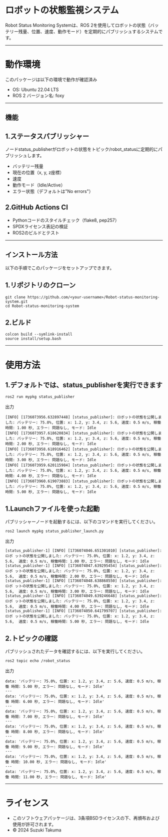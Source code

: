 # ロボットの状態監視システム

Robot Status Monitoring Systemは、ROS 2を使用してロボットの状態（バッテリー残量、位置、速度、動作モード）を定期的にパブリッシュするシステムです。

---

# 動作環境
このパッケージは以下の環境で動作が確認済み

- OS: Ubuntu 22.04 LTS
- ROS 2 バージョン名: foxy

---

## 機能

## 1.ステータスパブリッシャー
   ノードstatus_publisherがロボットの状態をトピック/robot_statusに定期的にパブリッシュします。
   - バッテリー残量
   - 現在の位置（x, y, z座標）
   - 速度
   - 動作モード（Idle/Active）
   - エラー状態（デフォルトは"No errors"）

## 2.GitHub Actions CI  
   - Pythonコードのスタイルチェック（flake8, pep257）
   - SPDXライセンス表記の検証
   - ROS2のビルドとテスト

---

## インストール方法
以下の手順でこのパッケージをセットアップできます。

## 1.リポジトリのクローン

   ```
   git clone https://github.com/<your-username>/Robot-status-monitoring-system.git
   cd Robot-status-monitoring-system
   ```

## 2.ビルド

   ```
   colcon build --symlink-install
   source install/setup.bash
   ```

---

# 使用方法

## 1.デフォルトでは、status_publisherを実行できます
   ```
ros2 run mypkg status_publisher
   ```
出力
   ```
[INFO] [1736073956.632897448] [status_publisher]: ロボットの状態を公開しました: バッテリー: 75.0%, 位置: x: 1.2, y: 3.4, z: 5.6, 速度: 0.5 m/s, 稼働時間: 1.00 秒, エラー: 問題なし, モード: Idle
[INFO] [1736073957.618620834] [status_publisher]: ロボットの状態を公開しました: バッテリー: 75.0%, 位置: x: 1.2, y: 3.4, z: 5.6, 速度: 0.5 m/s, 稼働時間: 2.00 秒, エラー: 問題なし, モード: Idle
[INFO] [1736073958.618916462] [status_publisher]: ロボットの状態を公開しました: バッテリー: 75.0%, 位置: x: 1.2, y: 3.4, z: 5.6, 速度: 0.5 m/s, 稼働時間: 3.00 秒, エラー: 問題なし, モード: Idle
[INFO] [1736073959.620115984] [status_publisher]: ロボットの状態を公開しました: バッテリー: 75.0%, 位置: x: 1.2, y: 3.4, z: 5.6, 速度: 0.5 m/s, 稼働時間: 4.00 秒, エラー: 問題なし, モード: Idle
[INFO] [1736073960.619073883] [status_publisher]: ロボットの状態を公開しました: バッテリー: 75.0%, 位置: x: 1.2, y: 3.4, z: 5.6, 速度: 0.5 m/s, 稼働時間: 5.00 秒, エラー: 問題なし, モード: Idle
   ```
## 1.Launchファイルを使った起動
   パブリッシャーノードを起動するには、以下のコマンドを実行してください。
   ```
   ros2 launch mypkg status_publisher_launch.py
   ```
出力
   ```
[status_publisher-1] [INFO] [1736074046.651301010] [status_publisher]: ロボ ットの状態を公開しました: バッテリー: 75.0%, 位置: x: 1.2, y: 3.4, z: 5.6,  速度: 0.5 m/s, 稼働時間: 1.00 秒, エラー: 問題なし, モード: Idle
[status_publisher-1] [INFO] [1736074047.639295454] [status_publisher]: ロボ ットの状態を公開しました: バッテリー: 75.0%, 位置: x: 1.2, y: 3.4, z: 5.6,  速度: 0.5 m/s, 稼働時間: 2.00 秒, エラー: 問題なし, モード: Idle
[status_publisher-1] [INFO] [1736074048.638868550] [status_publisher]: ロボ ットの状態を公開しました: バッテリー: 75.0%, 位置: x: 1.2, y: 3.4, z: 5.6,  速度: 0.5 m/s, 稼働時間: 3.00 秒, エラー: 問題なし, モード: Idle
[status_publisher-1] [INFO] [1736074049.639246648] [status_publisher]: ロボ ットの状態を公開しました: バッテリー: 75.0%, 位置: x: 1.2, y: 3.4, z: 5.6,  速度: 0.5 m/s, 稼働時間: 4.00 秒, エラー: 問題なし, モード: Idle
[status_publisher-1] [INFO] [1736074050.641799707] [status_publisher]: ロボ ットの状態を公開しました: バッテリー: 75.0%, 位置: x: 1.2, y: 3.4, z: 5.6,  速度: 0.5 m/s, 稼働時間: 5.00 秒, エラー: 問題なし, モード: Idle
   ```


## 2.トピックの確認
   パブリッシュされたデータを確認するには、以下を実行してください。
   ```
   ros2 topic echo /robot_status
   ```
出力
   ```
data: 'バッテリー: 75.0%, 位置: x: 1.2, y: 3.4, z: 5.6, 速度: 0.5 m/s, 稼働 時間: 5.00 秒, エラー: 問題なし, モード: Idle'
---
data: 'バッテリー: 75.0%, 位置: x: 1.2, y: 3.4, z: 5.6, 速度: 0.5 m/s, 稼働 時間: 6.00 秒, エラー: 問題なし, モード: Idle'
---
data: 'バッテリー: 75.0%, 位置: x: 1.2, y: 3.4, z: 5.6, 速度: 0.5 m/s, 稼働 時間: 7.00 秒, エラー: 問題なし, モード: Idle'
---
data: 'バッテリー: 75.0%, 位置: x: 1.2, y: 3.4, z: 5.6, 速度: 0.5 m/s, 稼働 時間: 8.00 秒, エラー: 問題なし, モード: Idle'
---
data: 'バッテリー: 75.0%, 位置: x: 1.2, y: 3.4, z: 5.6, 速度: 0.5 m/s, 稼働 時間: 9.00 秒, エラー: 問題なし, モード: Idle'
---
data: 'バッテリー: 75.0%, 位置: x: 1.2, y: 3.4, z: 5.6, 速度: 0.5 m/s, 稼働 時間: 10.00 秒, エラー: 問題なし, モード: Idle'
---
data: 'バッテリー: 75.0%, 位置: x: 1.2, y: 3.4, z: 5.6, 速度: 0.5 m/s, 稼働 時間: 11.00 秒, エラー: 問題なし, モード: Idle'
   ```

---

# ライセンス
-  このソフトウェアパッケージは、3条項BSDライセンスの下、再頒布および使用が許可されます。
- © 2024 Suzuki Takuma
